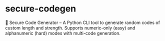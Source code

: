 # secure-codegen
🔐 Secure Code Generator – A Python CLI tool to generate random codes of custom length and strength. Supports numeric-only (easy) and alphanumeric (hard) modes with multi-code generation.
